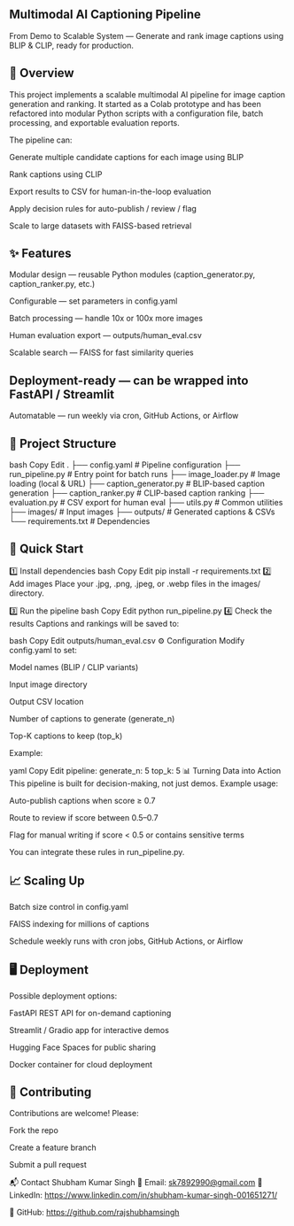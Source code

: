 ## Multimodal AI Captioning Pipeline
From Demo to Scalable System — Generate and rank image captions using BLIP & CLIP, ready for production.

## 📌 Overview
This project implements a scalable multimodal AI pipeline for image caption generation and ranking.
It started as a Colab prototype and has been refactored into modular Python scripts with a configuration file, batch processing, and exportable evaluation reports.

The pipeline can:

Generate multiple candidate captions for each image using BLIP

Rank captions using CLIP

Export results to CSV for human-in-the-loop evaluation

Apply decision rules for auto-publish / review / flag

Scale to large datasets with FAISS-based retrieval

## ✨ Features
Modular design — reusable Python modules (caption_generator.py, caption_ranker.py, etc.)

Configurable — set parameters in config.yaml

Batch processing — handle 10x or 100x more images

Human evaluation export — outputs/human_eval.csv

Scalable search — FAISS for fast similarity queries

## Deployment-ready — can be wrapped into FastAPI / Streamlit

Automatable — run weekly via cron, GitHub Actions, or Airflow

## 📂 Project Structure
bash
Copy
Edit
.
├── config.yaml                # Pipeline configuration
├── run_pipeline.py            # Entry point for batch runs
├── image_loader.py            # Image loading (local & URL)
├── caption_generator.py       # BLIP-based caption generation
├── caption_ranker.py          # CLIP-based caption ranking
├── evaluation.py              # CSV export for human eval
├── utils.py                   # Common utilities
├── images/                    # Input images
├── outputs/                   # Generated captions & CSVs
└── requirements.txt           # Dependencies

## 🚀 Quick Start
1️⃣ Install dependencies
bash
Copy
Edit
pip install -r requirements.txt
2️⃣ Add images
Place your .jpg, .png, .jpeg, or .webp files in the images/ directory.

3️⃣ Run the pipeline
bash
Copy
Edit
python run_pipeline.py
4️⃣ Check the results
Captions and rankings will be saved to:

bash
Copy
Edit
outputs/human_eval.csv
⚙ Configuration
Modify config.yaml to set:

Model names (BLIP / CLIP variants)

Input image directory

Output CSV location

Number of captions to generate (generate_n)

Top-K captions to keep (top_k)

Example:

yaml
Copy
Edit
pipeline:
  generate_n: 5
  top_k: 5
📊 Turning Data into Action
This pipeline is built for decision-making, not just demos.
Example usage:

Auto-publish captions when score ≥ 0.7

Route to review if score between 0.5–0.7

Flag for manual writing if score < 0.5 or contains sensitive terms

You can integrate these rules in run_pipeline.py.

## 📈 Scaling Up
Batch size control in config.yaml

FAISS indexing for millions of captions

Schedule weekly runs with cron jobs, GitHub Actions, or Airflow

## 🖥 Deployment
Possible deployment options:

FastAPI REST API for on-demand captioning

Streamlit / Gradio app for interactive demos

Hugging Face Spaces for public sharing

Docker container for cloud deployment

## 🤝 Contributing
Contributions are welcome!
Please:

Fork the repo

Create a feature branch

Submit a pull request

📬 Contact
Shubham Kumar Singh
📧 Email: sk7892990@gmail.com
💼 LinkedIn: https://www.linkedin.com/in/shubham-kumar-singh-001651271/

🐙 GitHub: https://github.com/rajshubhamsingh
    
